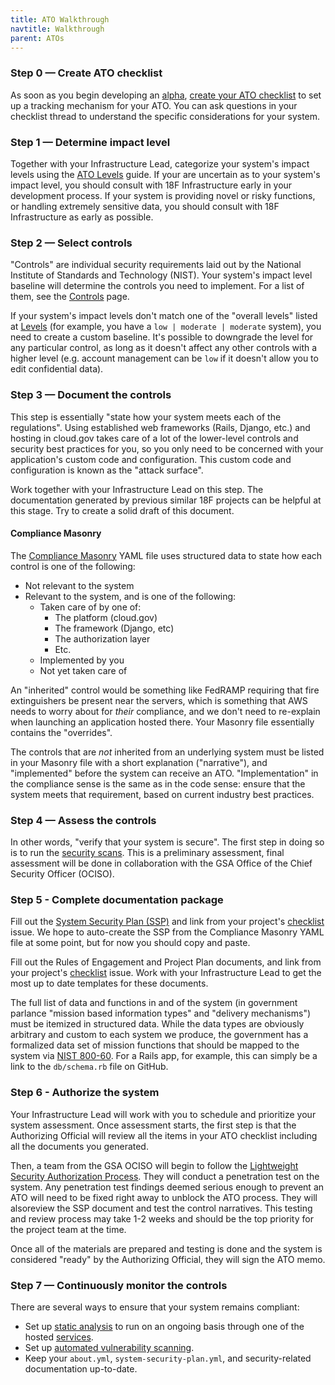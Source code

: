 ```yaml
---
title: ATO Walkthrough
navtitle: Walkthrough
parent: ATOs
---
```


### Step 0 — Create ATO checklist

As soon as you begin developing an [alpha](https://18f.gsa.gov/dashboard/stages/#alpha), [create your ATO checklist](../checklist/) to set up a tracking mechanism for your ATO. You can ask questions in your checklist thread to understand the specific considerations for your system.

### Step 1 — Determine impact level

Together with your Infrastructure Lead, categorize your system's impact levels using the [ATO Levels](../levels/) guide. If your are uncertain as to your system's impact level, you should consult with 18F Infrastructure early in your development process. If your system is providing novel or risky functions, or handling extremely sensitive data, you should consult with 18F Infrastructure as early as possible.

### Step 2 — Select controls

"Controls" are individual security requirements laid out by the National Institute of Standards and Technology (NIST). 
Your system's impact level baseline will determine the controls you need to implement. For a list of them, see the [Controls](../controls/) page. 

If your system's impact levels don't match one of the "overall levels" listed at [Levels](../levels/) (for example, you have a `low | moderate | moderate` system), you need to create a custom baseline. It's possible to downgrade the level for any particular control, as long as it doesn't affect any other controls with a higher level (e.g. account management can be `low` if it doesn't allow you to edit confidential data). 

### Step 3 — Document the controls

This step is essentially "state how your system meets each of the regulations". Using established web frameworks (Rails, Django, etc.) and hosting in cloud.gov takes care of a lot of the lower-level controls and security best practices for you, so you only need to be concerned with your application's custom code and configuration. This custom code and configuration is known as the "attack surface". 

Work together with your Infrastructure Lead on this step. The documentation generated by previous similar 18F projects can be helpful at this stage. Try to create a solid draft of this document.

#### Compliance Masonry

The [Compliance Masonry](https://github.com/opencontrol/compliance-masonry) YAML file uses structured data to state how each control is one of the following:

* Not relevant to the system
* Relevant to the system, and is one of the following:
    * Taken care of by one of:
        * The platform (cloud.gov)
        * The framework (Django, etc)
        * The authorization layer
        * Etc.
    * Implemented by you
    * Not yet taken care of

An "inherited" control would be something like FedRAMP requiring that fire extinguishers be present near the servers, which is something that AWS needs to worry about for _their_ compliance, and we don't need to re-explain when launching an application hosted there. Your Masonry file essentially contains the "overrides".

The controls that are _not_ inherited from an underlying system must be listed in your Masonry file with a short explanation ("narrative"), and "implemented" before the system can receive an ATO. "Implementation" in the compliance sense is the same as in the code sense: ensure that the system meets that requirement, based on current industry best practices.

### Step 4 — Assess the controls

In other words, "verify that your system is secure". The first step in doing so is to run the [security scans](../../security/scanning/). This is a preliminary assessment, final assessment will be done in collaboration with the GSA Office of the Chief Security Officer (OCISO). 

### Step 5 - Complete documentation package

Fill out the [System Security Plan (SSP)](../ssp/) and link from your project's [checklist](../checklist/) issue. We hope to auto-create the SSP from the Compliance Masonry YAML file at some point, but for now you should copy and paste.

Fill out the Rules of Engagement and Project Plan documents, and link from your project's [checklist](../checklist/) issue. Work with your Infrastructure Lead to get the most up to date templates for these documents.

The full list of data and functions in and of the system (in government parlance "mission based information types" and "delivery mechanisms") must be itemized in structured data. While the data types are obviously arbitrary and custom to each system we produce, the government has a formalized data set of mission functions that should be mapped to the system via [NIST 800-60](http://csrc.nist.gov/groups/SMA/fisma/categorization.html). For a Rails app, for example, this can simply be a link to the `db/schema.rb` file on GitHub.

### Step 6 - Authorize the system

Your Infrastructure Lead will work with you to schedule and prioritize your system assessment. Once assessment starts, the first step is that the Authorizing Official will review all the items in your ATO checklist including all the documents you generated.

Then, a team from the GSA OCISO will begin to follow the [Lightweight Security Authorization Process](https://insite.gsa.gov/portal/content/627230). They will conduct a penetration test on the system. Any penetration test findings deemed serious enough to prevent an ATO will need to be fixed right away to unblock the ATO process. They will alsoreview the SSP document and test the control narratives. This testing and review process may take 1-2 weeks and should be the top priority for the project team at the time.

Once all of the materials are prepared and testing is done and the system is considered "ready" by the Authorizing Official, they will sign the ATO memo.

### Step 7 — Continuously monitor the controls

There are several ways to ensure that your system remains compliant:

* Set up [static analysis](../../security/static-analysis/) to run on an ongoing basis through one of the hosted [services](../../security/static-analysis/#services).
* Set up [automated vulnerability scanning](../../security/dynamic-scanning/#automated-scanning).
* Keep your `about.yml`, `system-security-plan.yml`, and security-related documentation up-to-date.
